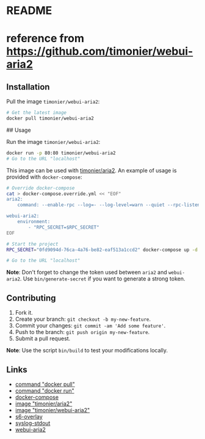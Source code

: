 # README

# reference from https://github.com/timonier/webui-aria2

## Installation

Pull the image `timonier/webui-aria2`:

```sh
# Get the latest image
docker pull timonier/webui-aria2
```

## Usage

Run the image `timonier/webui-aria2`:

```sh
docker run -p 80:80 timonier/webui-aria2
# Go to the URL "localhost"
```

This image can be used with [timonier/aria2](https://github.com/timonier/aria2). An example of usage is provided with `docker-compose`:

```sh
# Override docker-compose
cat > docker-compose.override.yml << "EOF"
aria2:
    command: --enable-rpc --log=- --log-level=warn --quiet --rpc-listen-all=true --rpc-secret=$RPC_SECRET

webui-aria2:
    environment:
        - "RPC_SECRET=$RPC_SECRET"
EOF

# Start the project
RPC_SECRET="0fd9094d-76ca-4a76-be82-eaf513a1ccd2" docker-compose up -d

# Go to the URL "localhost"
```

__Note__: Don't forget to change the token used between `aria2` and `webui-aria2`. Use `bin/generate-secret` if you want to generate a strong token.

## Contributing

1. Fork it.
2. Create your branch: `git checkout -b my-new-feature`.
3. Commit your changes: `git commit -am 'Add some feature'`.
4. Push to the branch: `git push origin my-new-feature`.
5. Submit a pull request.

__Note__: Use the script `bin/build` to test your modifications locally.

## Links

* [command "docker pull"](https://docs.docker.com/reference/commandline/pull/)
* [command "docker run"](https://docs.docker.com/reference/run/)
* [docker-compose](https://docs.docker.com/compose/)
* [image "timonier/aria2"](https://hub.docker.com/r/timonier/aria2/)
* [image "timonier/webui-aria2"](https://hub.docker.com/r/timonier/webui-aria2/)
* [s6-overlay](https://github.com/just-containers/s6-overlay)
* [syslog-stdout](https://github.com/timonier/syslog-stdout)
* [webui-aria2](https://github.com/ziahamza/webui-aria2)

